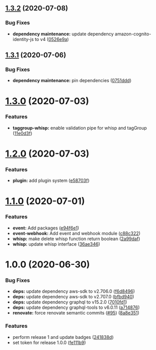 ## [1.3.2](https://github.com/Sanofi-IADC/whispr/compare/v1.3.1...v1.3.2) (2020-07-08)


### Bug Fixes

* **dependency maintenance:** update dependency amazon-cognito-identity-js to v4 ([0526e9a](https://github.com/Sanofi-IADC/whispr/commit/0526e9a40eb119bba668dff3d278846f0f963441))

## [1.3.1](https://github.com/Sanofi-IADC/whispr/compare/v1.3.0...v1.3.1) (2020-07-06)


### Bug Fixes

* **dependency maintenance:** pin dependencies ([0751ddd](https://github.com/Sanofi-IADC/whispr/commit/0751ddd770ce01915c832b9ba9a735c4caa8b501))

# [1.3.0](https://github.com/Sanofi-IADC/whispr/compare/v1.2.0...v1.3.0) (2020-07-03)


### Features

* **taggroup-whisp:** enable validation pipe for whisp and tagGroup ([11e0d3f](https://github.com/Sanofi-IADC/whispr/commit/11e0d3f82b2be278bb2c6e5f30eea0faacdc2168))

# [1.2.0](https://github.com/Sanofi-IADC/whispr/compare/v1.1.0...v1.2.0) (2020-07-03)


### Features

* **plugin:** add plugin system ([e58703f](https://github.com/Sanofi-IADC/whispr/commit/e58703fbfec8fb80cc888d93a156d4cfcd960acc))

# [1.1.0](https://github.com/Sanofi-IADC/whispr/compare/v1.0.0...v1.1.0) (2020-07-01)


### Features

* **event:** Add packages ([e94f6e1](https://github.com/Sanofi-IADC/whispr/commit/e94f6e11d039f58052b90b42794336ea9063a749))
* **event-webhook:** Add event and webhook module ([c88c322](https://github.com/Sanofi-IADC/whispr/commit/c88c322228c8926efc07a8ed8aa5dbe25e490b01))
* **whisp:** make delete whisp function return boolean ([2a99daf](https://github.com/Sanofi-IADC/whispr/commit/2a99daf1cf1829c3aed823c98120590c4a2b0619))
* **whisp:** update whisp interface ([36ae346](https://github.com/Sanofi-IADC/whispr/commit/36ae346b1965984857afb5d1976b41b4c92e0d8b))

# 1.0.0 (2020-06-30)


### Bug Fixes

* **deps:** update dependency aws-sdk to v2.706.0 ([f6d8496](https://github.com/Sanofi-IADC/whispr/commit/f6d849605b2293cd6a0e45e465be4c22823ca1d4))
* **deps:** update dependency aws-sdk to v2.707.0 ([bfbd940](https://github.com/Sanofi-IADC/whispr/commit/bfbd94030f7b77f8be80e6a5679eed59ec966398))
* **deps:** update dependency graphql to v15.2.0 ([7010fd1](https://github.com/Sanofi-IADC/whispr/commit/7010fd1bb1076e8d2f66be2cf7bd229c1535bbdd))
* **deps:** update dependency graphql-tools to v6.0.11 ([a714876](https://github.com/Sanofi-IADC/whispr/commit/a714876b716f076487c5160a44c8cd7093b2e407))
* **renovate:** force renovate semantic commits ([#95](https://github.com/Sanofi-IADC/whispr/issues/95)) ([8a8e351](https://github.com/Sanofi-IADC/whispr/commit/8a8e351431cc7a2a7a605c27ad70152f3e826c01))


### Features

* perform release 1 and update badges ([241838d](https://github.com/Sanofi-IADC/whispr/commit/241838d0b9573b791b0f0e2ea038245020efd5fa))
* set token for release 1.0.0 ([fe111b9](https://github.com/Sanofi-IADC/whispr/commit/fe111b9bc5e47002667f5ddb9d96c6695d931adf))
